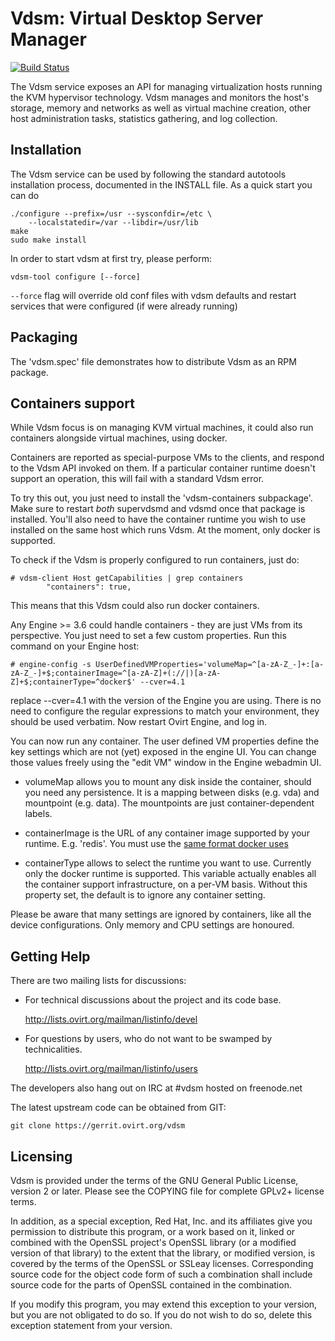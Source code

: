 # Vdsm: Virtual Desktop Server Manager

[![Build Status](https://travis-ci.org/oVirt/vdsm.svg?branch=master)](https://travis-ci.org/oVirt/vdsm)

The Vdsm service exposes an API for managing virtualization
hosts running the KVM hypervisor technology. Vdsm manages and monitors
the host's storage, memory and networks as well as virtual machine
creation, other host administration tasks, statistics gathering, and
log collection.


## Installation

The Vdsm service can be used by following the standard autotools
installation process, documented in the INSTALL file. As a quick
start you can do

    ./configure --prefix=/usr --sysconfdir=/etc \
        --localstatedir=/var --libdir=/usr/lib
    make
    sudo make install

In order to start vdsm at first try, please perform:

    vdsm-tool configure [--force]

`--force` flag will override old conf files with vdsm defaults and
restart services that were configured (if were already running)


## Packaging

The 'vdsm.spec' file demonstrates how to distribute Vdsm as an RPM
package.

## Containers support

While Vdsm focus is on managing KVM virtual machines, it could also run
containers alongside virtual machines, using docker.

Containers are reported as special-purpose VMs to the clients, and respond
to the Vdsm API invoked on them.
If a particular container runtime doesn't support an operation, this will
fail with a standard Vdsm error.

To try this out, you just need to install the 'vdsm-containers subpackage'.
Make sure to restart *both* supervdsmd and vdsmd once that package is installed.
You'll also need to have the container runtime you wish to use installed on
the same host which runs Vdsm. At the moment, only docker is supported.

To check if the Vdsm is properly configured to run containers, just do:

    # vdsm-client Host getCapabilities | grep containers
            "containers": true,

This means that this Vdsm could also run docker containers.

Any Engine >= 3.6 could handle containers - they are just VMs from its perspective.
You just need to set a few custom properties. Run this command
on your Engine host:

    # engine-config -s UserDefinedVMProperties='volumeMap=^[a-zA-Z_-]+:[a-zA-Z_-]+$;containerImage=^[a-zA-Z]+(://|)[a-zA-Z]+$;containerType=^docker$' --cver=4.1

replace --cver=4.1 with the version of the Engine you are using.
There is no need to configure the regular expressions to match your environment,
they should be used verbatim.
Now restart Ovirt Engine, and log in.

You can now run any container. The user defined VM properties define
the key settings which are not (yet) exposed in the engine UI.
You can change those values freely using the "edit VM" window in the
Engine webadmin UI.

- volumeMap allows you to mount any disk inside the container, should you
  need any persistence. It is a mapping between disks (e.g. vda)
  and mountpoint (e.g. data). The mountpoints are just container-dependent labels.

- containerImage is the URL of any container image supported by your
  runtime. E.g. 'redis'. You must use the [same format docker uses](https://docs.docker.com/engine/reference/run/)

- containerType allows to select the runtime you want to use. Currently only
  the docker runtime is supported. This variable actually enables all the container
  support infrastructure, on a per-VM basis.
  Without this property set, the default is to ignore any container setting.

Please be aware that many settings are ignored by containers, like all
the device configurations. Only memory and CPU settings are honoured.


## Getting Help

There are two mailing lists for discussions:

- For technical discussions about the project and its code base.

  http://lists.ovirt.org/mailman/listinfo/devel

- For questions by users, who do not want to be swamped by
  technicalities.

  http://lists.ovirt.org/mailman/listinfo/users

The developers also hang out on IRC at #vdsm hosted on freenode.net

The latest upstream code can be obtained from GIT:

    git clone https://gerrit.ovirt.org/vdsm


## Licensing

Vdsm is provided under the terms of the GNU General Public License,
version 2 or later. Please see the COPYING file for complete GPLv2+
license terms.

In addition, as a special exception, Red Hat, Inc. and its affiliates
give you permission to distribute this program, or a work based on it,
linked or combined with the OpenSSL project's OpenSSL library (or a
modified version of that library) to the extent that the library, or
modified version, is covered by the terms of the OpenSSL or SSLeay
licenses.  Corresponding source code for the object code form of such
a combination shall include source code for the parts of OpenSSL
contained in the combination.

If you modify this program, you may extend this exception to your
version, but you are not obligated to do so.  If you do not wish to do
so, delete this exception statement from your version.
